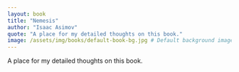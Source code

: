 ```yaml
---
layout: book
title: "Nemesis"
author: "Isaac Asimov"
quote: "A place for my detailed thoughts on this book."
image: /assets/img/books/default-book-bg.jpg # Default background image
---
```


A place for my detailed thoughts on this book.
